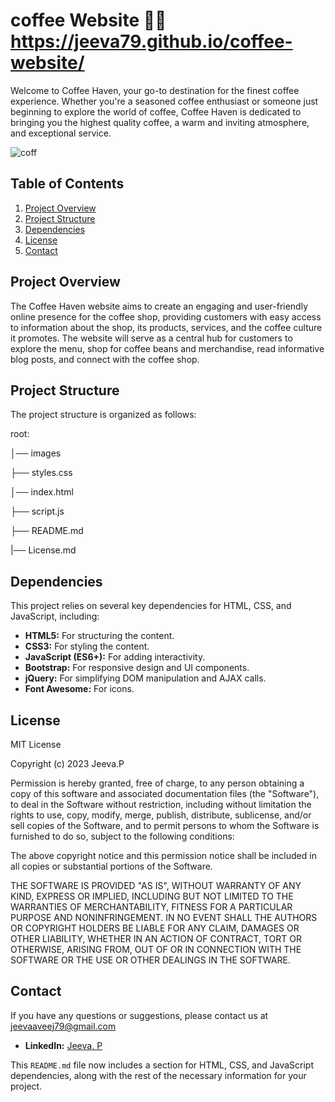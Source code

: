 # coffee Website 🐱‍🏍 https://jeeva79.github.io/coffee-website/


Welcome to Coffee Haven, your go-to destination for the finest coffee experience. Whether you're a seasoned coffee enthusiast or someone just beginning to explore the world of coffee, Coffee Haven is dedicated to bringing you the highest quality coffee, a warm and inviting atmosphere, and exceptional service.

![coff](https://github.com/jeeva79/coffee-website/assets/125794481/03b555b6-3f1e-4fe8-90c5-38c5f8870844)


## Table of Contents
1. [Project Overview](#project-overview)
2. [Project Structure](#project-structure)
3. [Dependencies](#dependencies)
4. [License](#license)
5. [Contact](#contact)

## Project Overview

The Coffee Haven website aims to create an engaging and user-friendly online presence for the coffee shop, providing customers with easy access to information about the shop, its products, services, and the coffee culture it promotes. The website will serve as a central hub for customers to explore the menu, shop for coffee beans and merchandise, read informative blog posts, and connect with the coffee shop.


## Project Structure
The project structure is organized as follows:

root:

│── images

├── styles.css

│── index.html

├── script.js

├── README.md

|── License.md 


## Dependencies

This project relies on several key dependencies for HTML, CSS, and JavaScript, including:

- **HTML5:** For structuring the content.
- **CSS3:** For styling the content.
- **JavaScript (ES6+):** For adding interactivity.
- **Bootstrap:** For responsive design and UI components.
- **jQuery:** For simplifying DOM manipulation and AJAX calls.
- **Font Awesome:** For icons.


## License

MIT License

Copyright (c) 2023 Jeeva.P

Permission is hereby granted, free of charge, to any person obtaining a copy
of this software and associated documentation files (the "Software"), to deal
in the Software without restriction, including without limitation the rights
to use, copy, modify, merge, publish, distribute, sublicense, and/or sell
copies of the Software, and to permit persons to whom the Software is
furnished to do so, subject to the following conditions:

The above copyright notice and this permission notice shall be included in all
copies or substantial portions of the Software.

THE SOFTWARE IS PROVIDED "AS IS", WITHOUT WARRANTY OF ANY KIND, EXPRESS OR
IMPLIED, INCLUDING BUT NOT LIMITED TO THE WARRANTIES OF MERCHANTABILITY,
FITNESS FOR A PARTICULAR PURPOSE AND NONINFRINGEMENT. IN NO EVENT SHALL THE
AUTHORS OR COPYRIGHT HOLDERS BE LIABLE FOR ANY CLAIM, DAMAGES OR OTHER
LIABILITY, WHETHER IN AN ACTION OF CONTRACT, TORT OR OTHERWISE, ARISING FROM,
OUT OF OR IN CONNECTION WITH THE SOFTWARE OR THE USE OR OTHER DEALINGS IN THE
SOFTWARE.


## Contact

If you have any questions or suggestions, please contact us at jeevaaveej79@gmail.com
- **LinkedIn:** [Jeeva. P](https://www.linkedin.com/in/jeeva-p-637323230)
  
This `README.md` file now includes a section for HTML, CSS, and JavaScript dependencies, along with the rest of the necessary information for your project.

